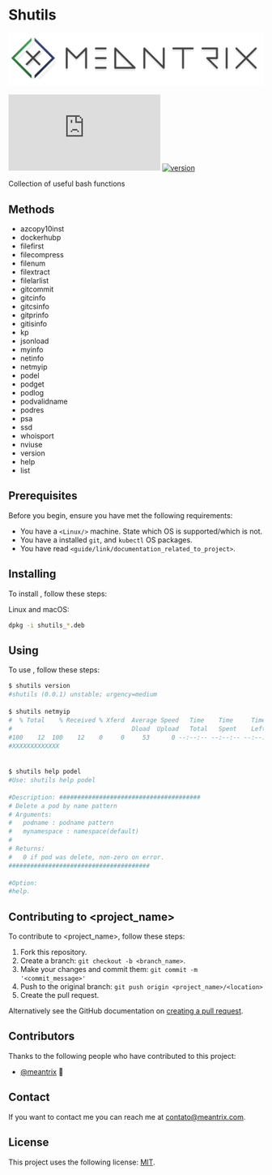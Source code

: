 # Shutils


![logo](logo-meantrix/header.png)

<!--- These are examples. See https://shields.io for others or to customize this set of shields. You might want to include dependencies, project status and licence info here --->
![GitHub repo size](https://img.shields.io/github/repo-size/scottydocs/README-template.md)
[![version](https://img.shields.io/badge/version-0.0.5-green.svg)](https://semver.org)


Collection of useful bash functions

## Methods

* azcopy10inst
* dockerhubp
* filefirst
* filecompress
* filenum
* filextract
* filelarlist
* gitcommit
* gitcinfo
* gitcsinfo
* gitprinfo
* gitisinfo
* kp
* jsonload
* myinfo
* netinfo
* netmyip
* podel
* podget
* podlog
* podvalidname
* podres
* psa
* ssd
* whoisport
* nviuse
* version
* help
* list


## Prerequisites

Before you begin, ensure you have met the following requirements:
<!--- These are just example requirements. Add, duplicate or remove as required --->
* You have a `<Linux/>` machine. State which OS is supported/which is not.
* You have a installed `git`, and `kubectl` OS packages.
* You have read `<guide/link/documentation_related_to_project>`.

## Installing <shutils>

To install <shutils>, follow these steps:

Linux and macOS:

```bash
dpkg -i shutils_*.deb
```

## Using <shutils>

To use <shutils>, follow these steps:

```bash
$ shutils version
#shutils (0.0.1) unstable; urgency=medium

$ shutils netmyip
#  % Total    % Received % Xferd  Average Speed   Time    Time     Time  Current
#                                 Dload  Upload   Total   Spent    Left  Speed
#100    12  100    12    0     0     53      0 --:--:-- --:--:-- --:--:--    54
#XXXXXXXXXXXXX


$ shutils help podel
#Use: shutils help podel

#Description: #######################################
# Delete a pod by name pattern
# Arguments:
#   podname : podname pattern
#   mynamespace : namespace(default)
#
# Returns:
#   0 if pod was delete, non-zero on error.
#######################################

#Option:
#help.

```
## Contributing to <project_name>
<!--- If your README is long or you have some specific process or steps you want contributors to follow, consider creating a separate CONTRIBUTING.md file--->
To contribute to <project_name>, follow these steps:

1. Fork this repository.
2. Create a branch: `git checkout -b <branch_name>`.
3. Make your changes and commit them: `git commit -m '<commit_message>'`
4. Push to the original branch: `git push origin <project_name>/<location>`
5. Create the pull request.

Alternatively see the GitHub documentation on [creating a pull request](https://help.github.com/en/github/collaborating-with-issues-and-pull-requests/creating-a-pull-request).

## Contributors

Thanks to the following people who have contributed to this project:

* [@meantrix](https://github.com/meantrix) 📖

## Contact

If you want to contact me you can reach me at <contato@meantrix.com>.

## License

This project uses the following license: [MIT](LICENSE.md).

